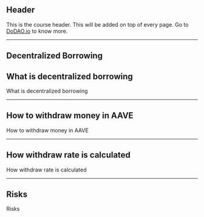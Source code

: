 ## Header
This is the course header. This will be added on top of every page. Go to [DoDAO.io](https://www.dodao.io) to know more.

---

## Decentralized Borrowing


## What is decentralized borrowing

What is decentralized borrowing


    


---
## How to withdraw money in AAVE

How to withdraw money in AAVE


    


---
## How withdraw rate is calculated

How withdraw rate is calculated


    


---
## Risks

Risks


    

 
